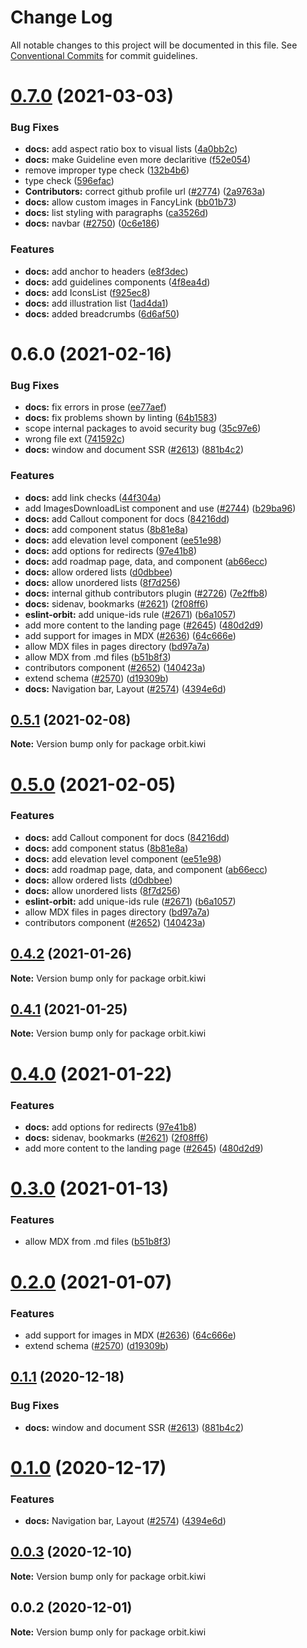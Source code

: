 # Change Log

All notable changes to this project will be documented in this file.
See [Conventional Commits](https://conventionalcommits.org) for commit guidelines.

# [0.7.0](https://github.com/kiwicom/orbit/compare/@kiwicom/orbit.kiwi@0.6.0...@kiwicom/orbit.kiwi@0.7.0) (2021-03-03)


### Bug Fixes

* **docs:** add aspect ratio box to visual lists ([4a0bb2c](https://github.com/kiwicom/orbit/commit/4a0bb2cfb65b54c1ebd27e20c784ce69e1e70d33))
* **docs:** make Guideline even more declaritive ([f52e054](https://github.com/kiwicom/orbit/commit/f52e054fe33ff11af790193a15dacd528bb47f5b))
* remove improper type check ([132b4b6](https://github.com/kiwicom/orbit/commit/132b4b6632a5c58d1ad6609ca0e042efff530611))
* type check ([596efac](https://github.com/kiwicom/orbit/commit/596efac295d0dbbbafa1819584d73a8f4013ff5f))
* **Contributors:** correct github profile url ([#2774](https://github.com/kiwicom/orbit/issues/2774)) ([2a9763a](https://github.com/kiwicom/orbit/commit/2a9763aa73455c22ff28654dcafe488075e11ddc))
* **docs:** allow custom images in FancyLink ([bb01b73](https://github.com/kiwicom/orbit/commit/bb01b732b13ae5b11927c9a6a5d0e64f2f72d8c3))
* **docs:** list styling with paragraphs ([ca3526d](https://github.com/kiwicom/orbit/commit/ca3526d9c592e9c9466403430b3f2cafbcd58668))
* **docs:** navbar ([#2750](https://github.com/kiwicom/orbit/issues/2750)) ([0c6e186](https://github.com/kiwicom/orbit/commit/0c6e186ab62c2b0fb8d88d50b4194d16f22af208))


### Features

* **docs:** add anchor to headers ([e8f3dec](https://github.com/kiwicom/orbit/commit/e8f3decd5a40e97c70f9f6a879e36b1f5dd29f4d))
* **docs:** add guidelines components ([4f8ea4d](https://github.com/kiwicom/orbit/commit/4f8ea4d2c3721e345b616e11323139a2d128fe82))
* **docs:** add IconsList ([f925ec8](https://github.com/kiwicom/orbit/commit/f925ec86f2748510b120f4bf00a630d6e6757edd))
* **docs:** add illustration list ([1ad4da1](https://github.com/kiwicom/orbit/commit/1ad4da1fc527a9d5944fbeb7b0623ebbb68d7bc3))
* **docs:** added breadcrumbs ([6d6af50](https://github.com/kiwicom/orbit/commit/6d6af503c91d7d418fe357dc630f51b359e93d45))





# 0.6.0 (2021-02-16)


### Bug Fixes

* **docs:** fix errors in prose ([ee77aef](https://github.com/kiwicom/orbit/commit/ee77aef3bf02b6b57737d2f13651a88431c1832e))
* **docs:** fix problems shown by linting ([64b1583](https://github.com/kiwicom/orbit/commit/64b158396c2bbc027403ecd8a6a4e83e37936541))
* scope internal packages to avoid security bug ([35c97e6](https://github.com/kiwicom/orbit/commit/35c97e66bb664886f6881994c4f0233d8d5decde))
* wrong file ext ([741592c](https://github.com/kiwicom/orbit/commit/741592c2e855a49d1861e486a03d072cf203b939))
* **docs:** window and document SSR ([#2613](https://github.com/kiwicom/orbit/issues/2613)) ([881b4c2](https://github.com/kiwicom/orbit/commit/881b4c26f1fd279df777a14cd4afd4677c8eb7d5))


### Features

* **docs:** add link checks ([44f304a](https://github.com/kiwicom/orbit/commit/44f304a7e414f12d58d379b916b8c7dc22f88e85))
* add ImagesDownloadList component and use ([#2744](https://github.com/kiwicom/orbit/issues/2744)) ([b29ba96](https://github.com/kiwicom/orbit/commit/b29ba969b2255f7a8bdcee426829260c92a2a0e4))
* **docs:** add Callout component for docs ([84216dd](https://github.com/kiwicom/orbit/commit/84216dd3ae6bc1b00c87cc854f1281587c4c7d9d))
* **docs:** add component status ([8b81e8a](https://github.com/kiwicom/orbit/commit/8b81e8a30da8139913b549a88cced08e49b402c6))
* **docs:** add elevation level component ([ee51e98](https://github.com/kiwicom/orbit/commit/ee51e986928f1c6bae3f14c245c74a3b2344739a))
* **docs:** add options for redirects ([97e41b8](https://github.com/kiwicom/orbit/commit/97e41b82de62d1d6927f5404d7d4b8cc11cb606e))
* **docs:** add roadmap page, data, and component ([ab66ecc](https://github.com/kiwicom/orbit/commit/ab66ecc4e8894dc825607b7985f2d7fff96ebfb3))
* **docs:** allow ordered lists ([d0dbbee](https://github.com/kiwicom/orbit/commit/d0dbbee3f559e41bc391fd1bcfc50b6d6a5817e1))
* **docs:** allow unordered lists ([8f7d256](https://github.com/kiwicom/orbit/commit/8f7d256db83f9a52b427dc42cfabe93a2481cc4e))
* **docs:** internal github contributors plugin ([#2726](https://github.com/kiwicom/orbit/issues/2726)) ([7e2ffb8](https://github.com/kiwicom/orbit/commit/7e2ffb81a680d553efc9a8e6b162a805c166501d))
* **docs:** sidenav, bookmarks ([#2621](https://github.com/kiwicom/orbit/issues/2621)) ([2f08ff6](https://github.com/kiwicom/orbit/commit/2f08ff6e7954332d7b926e2433c32a350af4eb4e))
* **eslint-orbit:** add unique-ids rule ([#2671](https://github.com/kiwicom/orbit/issues/2671)) ([b6a1057](https://github.com/kiwicom/orbit/commit/b6a10570a7fb3f0243fcf96a7f975dce52391fb5))
* add more content to the landing page ([#2645](https://github.com/kiwicom/orbit/issues/2645)) ([480d2d9](https://github.com/kiwicom/orbit/commit/480d2d9dd2f99c865e52f80d3ad60d869c35d9b1))
* add support for images in MDX ([#2636](https://github.com/kiwicom/orbit/issues/2636)) ([64c666e](https://github.com/kiwicom/orbit/commit/64c666e71e042f2760a34520008d996a3c2d4c1a))
* allow MDX files in pages directory ([bd97a7a](https://github.com/kiwicom/orbit/commit/bd97a7a2a194ab2c0b1b66f5170efe5d011c04b5))
* allow MDX from .md files ([b51b8f3](https://github.com/kiwicom/orbit/commit/b51b8f37019a043243af2e17a0b867c515536d00))
* contributors component ([#2652](https://github.com/kiwicom/orbit/issues/2652)) ([140423a](https://github.com/kiwicom/orbit/commit/140423a4962dd253512a2f410ddadbeb1bec5398))
* extend schema ([#2570](https://github.com/kiwicom/orbit/issues/2570)) ([d19309b](https://github.com/kiwicom/orbit/commit/d19309bf595d8005026fba0a82210c08fcfce63b))
* **docs:** Navigation bar, Layout ([#2574](https://github.com/kiwicom/orbit/issues/2574)) ([4394e6d](https://github.com/kiwicom/orbit/commit/4394e6d3b5978f85b0e17055f75a3cfa56ffc1dd))





## [0.5.1](https://github.com/kiwicom/orbit/compare/orbit.kiwi@0.5.0...orbit.kiwi@0.5.1) (2021-02-08)

**Note:** Version bump only for package orbit.kiwi





# [0.5.0](https://github.com/kiwicom/orbit/compare/orbit.kiwi@0.4.2...orbit.kiwi@0.5.0) (2021-02-05)


### Features

* **docs:** add Callout component for docs ([84216dd](https://github.com/kiwicom/orbit/commit/84216dd3ae6bc1b00c87cc854f1281587c4c7d9d))
* **docs:** add component status ([8b81e8a](https://github.com/kiwicom/orbit/commit/8b81e8a30da8139913b549a88cced08e49b402c6))
* **docs:** add elevation level component ([ee51e98](https://github.com/kiwicom/orbit/commit/ee51e986928f1c6bae3f14c245c74a3b2344739a))
* **docs:** add roadmap page, data, and component ([ab66ecc](https://github.com/kiwicom/orbit/commit/ab66ecc4e8894dc825607b7985f2d7fff96ebfb3))
* **docs:** allow ordered lists ([d0dbbee](https://github.com/kiwicom/orbit/commit/d0dbbee3f559e41bc391fd1bcfc50b6d6a5817e1))
* **docs:** allow unordered lists ([8f7d256](https://github.com/kiwicom/orbit/commit/8f7d256db83f9a52b427dc42cfabe93a2481cc4e))
* **eslint-orbit:** add unique-ids rule ([#2671](https://github.com/kiwicom/orbit/issues/2671)) ([b6a1057](https://github.com/kiwicom/orbit/commit/b6a10570a7fb3f0243fcf96a7f975dce52391fb5))
* allow MDX files in pages directory ([bd97a7a](https://github.com/kiwicom/orbit/commit/bd97a7a2a194ab2c0b1b66f5170efe5d011c04b5))
* contributors component ([#2652](https://github.com/kiwicom/orbit/issues/2652)) ([140423a](https://github.com/kiwicom/orbit/commit/140423a4962dd253512a2f410ddadbeb1bec5398))





## [0.4.2](https://github.com/kiwicom/orbit/compare/orbit.kiwi@0.4.1...orbit.kiwi@0.4.2) (2021-01-26)

**Note:** Version bump only for package orbit.kiwi





## [0.4.1](https://github.com/kiwicom/orbit/compare/orbit.kiwi@0.4.0...orbit.kiwi@0.4.1) (2021-01-25)

**Note:** Version bump only for package orbit.kiwi





# [0.4.0](https://github.com/kiwicom/orbit/compare/orbit.kiwi@0.3.0...orbit.kiwi@0.4.0) (2021-01-22)


### Features

* **docs:** add options for redirects ([97e41b8](https://github.com/kiwicom/orbit/commit/97e41b82de62d1d6927f5404d7d4b8cc11cb606e))
* **docs:** sidenav, bookmarks ([#2621](https://github.com/kiwicom/orbit/issues/2621)) ([2f08ff6](https://github.com/kiwicom/orbit/commit/2f08ff6e7954332d7b926e2433c32a350af4eb4e))
* add more content to the landing page ([#2645](https://github.com/kiwicom/orbit/issues/2645)) ([480d2d9](https://github.com/kiwicom/orbit/commit/480d2d9dd2f99c865e52f80d3ad60d869c35d9b1))





# [0.3.0](https://github.com/kiwicom/orbit/compare/orbit.kiwi@0.2.0...orbit.kiwi@0.3.0) (2021-01-13)


### Features

* allow MDX from .md files ([b51b8f3](https://github.com/kiwicom/orbit/commit/b51b8f37019a043243af2e17a0b867c515536d00))





# [0.2.0](https://github.com/kiwicom/orbit/compare/orbit.kiwi@0.1.1...orbit.kiwi@0.2.0) (2021-01-07)


### Features

* add support for images in MDX ([#2636](https://github.com/kiwicom/orbit/issues/2636)) ([64c666e](https://github.com/kiwicom/orbit/commit/64c666e71e042f2760a34520008d996a3c2d4c1a))
* extend schema ([#2570](https://github.com/kiwicom/orbit/issues/2570)) ([d19309b](https://github.com/kiwicom/orbit/commit/d19309bf595d8005026fba0a82210c08fcfce63b))





## [0.1.1](https://github.com/kiwicom/orbit/compare/orbit.kiwi@0.1.0...orbit.kiwi@0.1.1) (2020-12-18)


### Bug Fixes

* **docs:** window and document SSR ([#2613](https://github.com/kiwicom/orbit/issues/2613)) ([881b4c2](https://github.com/kiwicom/orbit/commit/881b4c26f1fd279df777a14cd4afd4677c8eb7d5))





# [0.1.0](https://github.com/kiwicom/orbit/compare/orbit.kiwi@0.0.3...orbit.kiwi@0.1.0) (2020-12-17)


### Features

* **docs:** Navigation bar, Layout ([#2574](https://github.com/kiwicom/orbit/issues/2574)) ([4394e6d](https://github.com/kiwicom/orbit/commit/4394e6d3b5978f85b0e17055f75a3cfa56ffc1dd))





## [0.0.3](https://github.com/kiwicom/orbit/compare/orbit.kiwi@0.0.2...orbit.kiwi@0.0.3) (2020-12-10)

**Note:** Version bump only for package orbit.kiwi





## 0.0.2 (2020-12-01)

**Note:** Version bump only for package orbit.kiwi
